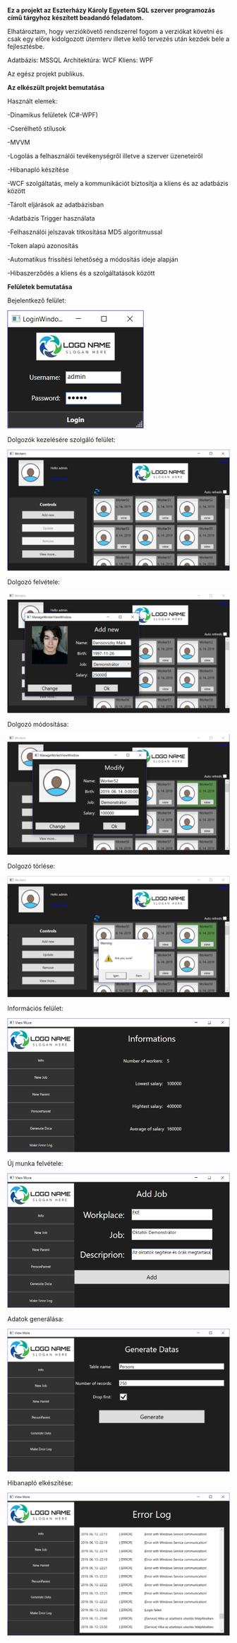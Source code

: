 **Ez a projekt az Eszterházy Károly Egyetem SQL szerver programozás című tárgyhoz készített beadandó feladatom.**

Elhatároztam, hogy verziókövető rendszerrel fogom a verziókat követni és csak egy előre kidolgozott ütemterv illetve kellő tervezés után kezdek bele a fejlesztésbe.

Adatbázis: MSSQL
Architektúra: WCF
Kliens: WPF

Az egész projekt publikus.

**Az elkészült projekt bemutatása**

Használt elemek:

-Dinamikus felületek (C#-WPF)

-Cserélhető stílusok

-MVVM

-Logolás a felhasználói tevékenységről illetve a szerver üzeneteiről

-Hibanapló készítése

-WCF szolgáltatás, mely a kommunikációt biztosítja a kliens és az adatbázis között

-Tárolt eljárások az adatbázisban

-Adatbázis Trigger használata

-Felhasználói jelszavak titkosítása MD5 algoritmussal

-Token alapú azonosítás

-Automatikus frissítési lehetőség a módosítás ideje alapján

-Hibaszerződés a kliens és a szolgáltatások között


**Felületek bemutatása**

Bejelentkező felület:

<img src="client/designs/screenshots/Login.png">

Dolgozók kezelésére szolgáló felület:

<img src="client/designs/screenshots/Munkasok.png">

Dolgozó felvétele:

<img src="client/designs/screenshots/MunkasFelvetele.png">

Dolgozó módosítása:

<img src="client/designs/screenshots/MunkasModositasa.png">

Dolgozó törlése:

<img src="client/designs/screenshots/MunkasTorlese.png">

Információs felület:

<img src="client/designs/screenshots/Info.png">

Új munka felvétele:

<img src="client/designs/screenshots/MunkahelyFelvetele.png">

Adatok generálása:

<img src="client/designs/screenshots/AdatokGeneralasa.png">

Hibanapló elkészítése:

<img src="client/designs/screenshots/Hibanaplo.png">
